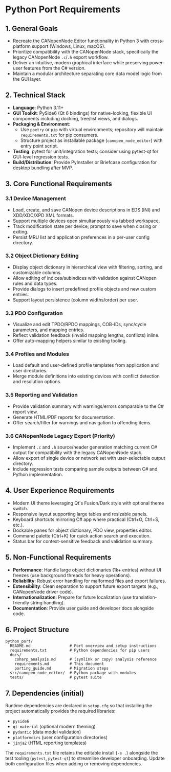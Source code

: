 # Python Port Requirements

## 1. General Goals
- Recreate the CANopenNode Editor functionality in Python 3 with cross-platform support (Windows, Linux, macOS).
- Prioritize compatibility with the CANopenNode stack, specifically the legacy CANopenNode `.c`/`.h` export workflow.
- Deliver an intuitive, modern graphical interface while preserving power-user features from the C# version.
- Maintain a modular architecture separating core data model logic from the GUI layer.

## 2. Technical Stack
- **Language**: Python 3.11+
- **GUI Toolkit**: PySide6 (Qt 6 bindings) for native-looking, flexible UI components including docking, tree/list views, and dialogs.
- **Packaging & Environment**:
  - Use `poetry` or `pip` with virtual environments; repository will maintain `requirements.txt` for pip consumers.
  - Structure project as installable package (`canopen_node_editor`) with entry point script.
- **Testing**: pytest for unit/integration tests; consider using pytest-qt for GUI-level regression tests.
- **Build/Distribution**: Provide PyInstaller or Briefcase configuration for desktop bundling after MVP.

## 3. Core Functional Requirements
### 3.1 Device Management
- Load, create, and save CANopen device descriptions in EDS (INI) and XDD/XDC/XPD XML formats.
- Support multiple devices open simultaneously via tabbed workspace.
- Track modification state per device; prompt to save when closing or exiting.
- Persist MRU list and application preferences in a per-user config directory.

### 3.2 Object Dictionary Editing
- Display object dictionary in hierarchical view with filtering, sorting, and customizable columns.
- Allow editing of indices/subindices with validation against CANopen rules and data types.
- Provide dialogs to insert predefined profile objects and new custom entries.
- Support layout persistence (column widths/order) per user.

### 3.3 PDO Configuration
- Visualize and edit TPDO/RPDO mappings, COB-IDs, sync/cycle parameters, and mapping entries.
- Reflect validation feedback (invalid mapping lengths, conflicts) inline.
- Offer auto-mapping helpers similar to existing tooling.

### 3.4 Profiles and Modules
- Load default and user-defined profile templates from application and user directories.
- Merge module definitions into existing devices with conflict detection and resolution options.

### 3.5 Reporting and Validation
- Provide validation summary with warnings/errors comparable to the C# report view.
- Generate HTML/PDF reports for documentation.
- Offer search/filter for warnings and navigation to offending items.

### 3.6 CANopenNode Legacy Export (Priority)
- Implement `.c` and `.h` source/header generation matching current C# output for compatibility with the legacy CANopenNode stack.
- Allow export of single device or network set with user-selectable output directory.
- Include regression tests comparing sample outputs between C# and Python implementation.

## 4. User Experience Requirements
- Modern UI theme leveraging Qt's Fusion/Dark style with optional theme switch.
- Responsive layout supporting large tables and resizable panels.
- Keyboard shortcuts mirroring C# app where practical (Ctrl+O, Ctrl+S, etc.).
- Dockable panes for object dictionary, PDO view, properties editor.
- Command palette (Ctrl+K) for quick action search and execution.
- Status bar for context-sensitive feedback and validation summary.

## 5. Non-Functional Requirements
- **Performance**: Handle large object dictionaries (1k+ entries) without UI freezes (use background threads for heavy operations).
- **Reliability**: Robust error handling for malformed files and export failures.
- **Extensibility**: Clean separation to support future export targets (e.g., CANopenNode driver code).
- **Internationalization**: Prepare for future localization (use translation-friendly string handling).
- **Documentation**: Provide user guide and developer docs alongside code.

## 6. Project Structure
```
python_port/
  README.md                 # Port overview and setup instructions
  requirements.txt          # Python dependencies for pip users
  docs/
    csharp_analysis.md      # (symlink or copy) analysis reference
    requirements.md         # This document
    porting_guide.md        # Migration steps
  src/canopen_node_editor/  # Python package with modules
  tests/                    # pytest suite
```

## 7. Dependencies (initial)
Runtime dependencies are declared in `setup.cfg` so that installing the project
automatically provides the required libraries:
- `pyside6`
- `qt-material` (optional modern theming)
- `pydantic` (data model validation)
- `platformdirs` (user configuration directories)
- `jinja2` (HTML reporting templates)

The `requirements.txt` file retains the editable install (`-e .`) alongside the
test tooling (`pytest`, `pytest-qt`) to streamline developer onboarding. Update
both configuration files when adding or removing dependencies.
